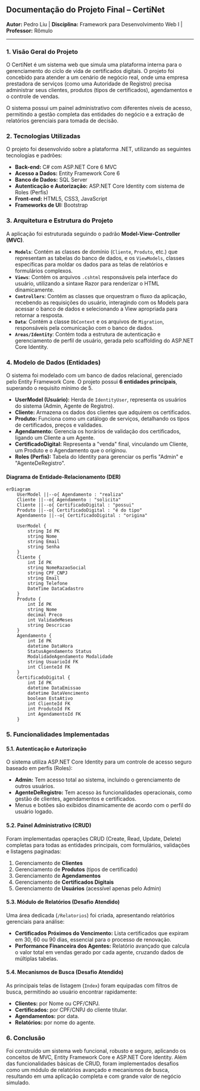 ## **Documentação do Projeto Final – CertiNet**

**Autor:** Pedro Liu | 
**Disciplina:** Framework para Desenvolvimento Web I | 
**Professor:** Rômulo 

-----

### **1. Visão Geral do Projeto**

O CertiNet é um sistema web que simula uma plataforma interna para o gerenciamento do ciclo de vida de certificados digitais. O projeto foi concebido para atender a um cenário de negócio real, onde uma empresa prestadora de serviços (como uma Autoridade de Registro) precisa administrar seus clientes, produtos (tipos de certificados), agendamentos e o controle de vendas.

O sistema possui um painel administrativo com diferentes níveis de acesso, permitindo a gestão completa das entidades do negócio e a extração de relatórios gerenciais para tomada de decisão.

### **2. Tecnologias Utilizadas**

O projeto foi desenvolvido sobre a plataforma .NET, utilizando as seguintes tecnologias e padrões:

  * **Back-end:** C\# com ASP.NET Core 6 MVC
  * **Acesso a Dados:** Entity Framework Core 6
  * **Banco de Dados:** SQL Server
  * **Autenticação e Autorização:** ASP.NET Core Identity com sistema de Roles (Perfis)
  * **Front-end:** HTML5, CSS3, JavaScript
  * **Frameworks de UI:** Bootstrap

### **3. Arquitetura e Estrutura do Projeto**

A aplicação foi estruturada seguindo o padrão **Model-View-Controller (MVC)**.

  * **`Models`**: Contém as classes de domínio (`Cliente`, `Produto`, etc.) que representam as tabelas do banco de dados, e os `ViewModels`, classes específicas para moldar os dados para as telas de relatórios e formulários complexos.
  * **`Views`**: Contém os arquivos `.cshtml` responsáveis pela interface do usuário, utilizando a sintaxe Razor para renderizar o HTML dinamicamente.
  * **`Controllers`**: Contém as classes que orquestram o fluxo da aplicação, recebendo as requisições do usuário, interagindo com os Models para acessar o banco de dados e selecionando a View apropriada para retornar a resposta.
  * **`Data`**: Contém a classe `DbContext` e os arquivos de `Migration`, responsáveis pela comunicação com o banco de dados.
  * **`Areas/Identity`**: Contém toda a estrutura de autenticação e gerenciamento de perfil de usuário, gerada pelo scaffolding do ASP.NET Core Identity.

### **4. Modelo de Dados (Entidades)**

O sistema foi modelado com um banco de dados relacional, gerenciado pelo Entity Framework Core. O projeto possui **6 entidades principais**, superando o requisito mínimo de 5.

  * **UserModel (Usuário):** Herda de `IdentityUser`, representa os usuários do sistema (Admin, Agente de Registro).
  * **Cliente:** Armazena os dados dos clientes que adquirem os certificados.
  * **Produto:** Funciona como um catálogo de serviços, detalhando os tipos de certificados, preços e validades.
  * **Agendamento:** Gerencia os horários de validação dos certificados, ligando um Cliente a um Agente.
  * **CertificadoDigital:** Representa a "venda" final, vinculando um Cliente, um Produto e o Agendamento que o originou.
  * **Roles (Perfis):** Tabela do Identity para gerenciar os perfis "Admin" e "AgenteDeRegistro".

#### **Diagrama de Entidade-Relacionamento (DER)**

```mermaid
erDiagram
    UserModel ||--o{ Agendamento : "realiza"
    Cliente ||--o{ Agendamento : "solicita"
    Cliente ||--o{ CertificadoDigital : "possui"
    Produto ||--o{ CertificadoDigital : "é do tipo"
    Agendamento ||--o{ CertificadoDigital : "origina"

    UserModel {
        string Id PK
        string Nome
        string Email
        string Senha
    }
    Cliente {
        int Id PK
        string NomeRazaoSocial
        string CPF_CNPJ
        string Email
        string Telefone
        DateTime DataCadastro
    }
    Produto {
        int Id PK
        string Nome
        decimal Preco
        int ValidadeMeses
        string Descricao
    }
    Agendamento {
        int Id PK
        datetime DataHora
        StatusAgendamento Status
        ModalidadeAgendamento Modalidade
        string UsuarioId FK
        int ClienteId FK
    }
    CertificadoDigital {
        int Id PK
        datetime DataEmissao
        datetime DataVencimento
        boolean EstaAtivo
        int ClienteId FK
        int ProdutoId FK
        int AgendamentoId FK
    }
```

### **5. Funcionalidades Implementadas**

#### **5.1. Autenticação e Autorização**

O sistema utiliza ASP.NET Core Identity para um controle de acesso seguro baseado em perfis (Roles):

  * **Admin:** Tem acesso total ao sistema, incluindo o gerenciamento de outros usuários.
  * **AgenteDeRegistro:** Tem acesso às funcionalidades operacionais, como gestão de clientes, agendamentos e certificados.
  * Menus e botões são exibidos dinamicamente de acordo com o perfil do usuário logado.

#### **5.2. Painel Administrativo (CRUD)**

Foram implementadas operações CRUD (Create, Read, Update, Delete) completas para todas as entidades principais, com formulários, validações e listagens paginadas:

1.  Gerenciamento de **Clientes**
2.  Gerenciamento de **Produtos** (tipos de certificado)
3.  Gerenciamento de **Agendamentos**
4.  Gerenciamento de **Certificados Digitais**
5.  Gerenciamento de **Usuários** (acessível apenas pelo Admin)

#### **5.3. Módulo de Relatórios (Desafio Atendido)**

Uma área dedicada (`/Relatorios`) foi criada, apresentando relatórios gerenciais para análise:

  * **Certificados Próximos do Vencimento:** Lista certificados que expiram em 30, 60 ou 90 dias, essencial para o processo de renovação.
  * **Performance Financeira dos Agentes:** Relatório avançado que calcula o valor total em vendas gerado por cada agente, cruzando dados de múltiplas tabelas.

#### **5.4. Mecanismos de Busca (Desafio Atendido)**

As principais telas de listagem (`Index`) foram equipadas com filtros de busca, permitindo ao usuário encontrar rapidamente:

  * **Clientes:** por Nome ou CPF/CNPJ.
  * **Certificados:** por CPF/CNPJ do cliente titular.
  * **Agendamentos:** por data.
  * **Relatórios:** por nome do agente.

### **6. Conclusão**

Foi construído um sistema web funcional, robusto e seguro, aplicando os conceitos de MVC, Entity Framework Core e ASP.NET Core Identity. Além das funcionalidades básicas de CRUD, foram implementados desafios como um módulo de relatórios avançado e mecanismos de busca, resultando em uma aplicação completa e com grande valor de negócio simulado.

